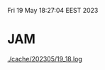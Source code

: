 Fri 19 May 18:27:04 EEST 2023
# JAM
<a href='./cache/202305/19_18.log'>./cache/202305/19_18.log</a>

